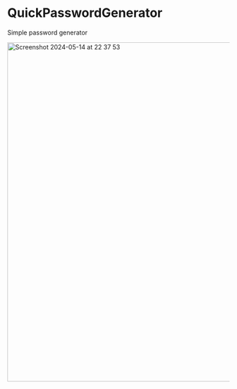 # QuickPasswordGenerator
Simple password generator 

<img width="770" alt="Screenshot 2024-05-14 at 22 37 53" src="https://github.com/SwiftlyBase/QuickPasswordGenerator/assets/41255803/96e30175-b9d0-499e-a594-051fe2d50c98">
